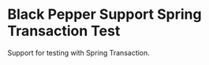 Black Pepper Support Spring Transaction Test
============================================

Support for testing with Spring Transaction.
